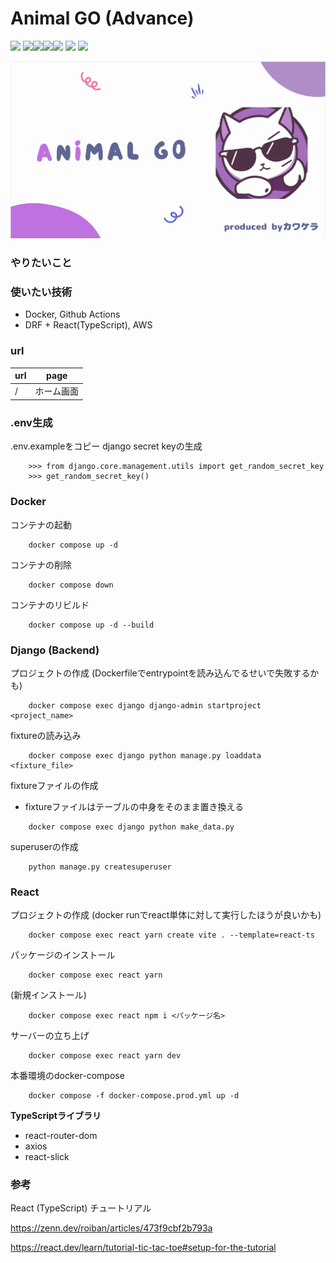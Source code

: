 # Animal GO (Advance)

![](https://github.com/tf63/kawakera_advance/actions/workflows/django.yml/badge.svg)
<img src="https://img.shields.io/badge/-Django-092E20.svg?logo=django&style=flat"><img src="https://img.shields.io/badge/-React-555.svg?logo=react&style=flat"><img src="https://img.shields.io/badge/-Docker-EEE.svg?logo=docker&style=flat"><img src="https://img.shields.io/badge/-Amazon%20AWS-232F3E.svg?logo=amazon-aws&style=flat">
![](https://img.shields.io/github/repo-size/tf63/kawakera_advance)
![](https://img.shields.io/github/languages/code-size/tf63/kawakera_advance)

![サムネイル](docs/img/thumbnail_animalgo.png)

### やりたいこと

### 使いたい技術
- Docker, Github Actions
- DRF + React(TypeScript), AWS

### url
| url | page |
| - | - |
| / | ホーム画面 |

### .env生成
.env.exampleをコピー
django secret keyの生成
```
    >>> from django.core.management.utils import get_random_secret_key
    >>> get_random_secret_key()
```

### Docker
コンテナの起動
```
    docker compose up -d
```

コンテナの削除
```
    docker compose down
```

コンテナのリビルド
```
    docker compose up -d --build
```

### Django (Backend)

プロジェクトの作成 (Dockerfileでentrypointを読み込んでるせいで失敗するかも)
```
    docker compose exec django django-admin startproject <project_name>
```

fixtureの読み込み
```
    docker compose exec django python manage.py loaddata <fixture_file>
```

fixtureファイルの作成
- fixtureファイルはテーブルの中身をそのまま置き換える
```
    docker compose exec django python make_data.py
```

superuserの作成
```
    python manage.py createsuperuser
```

### React

プロジェクトの作成 (docker runでreact単体に対して実行したほうが良いかも)

```
    docker compose exec react yarn create vite . --template=react-ts
```

パッケージのインストール

```
    docker compose exec react yarn
```

(新規インストール)

```
    docker compose exec react npm i <パッケージ名>
```

サーバーの立ち上げ

```
    docker compose exec react yarn dev
```

本番環境のdocker-compose

```
    docker compose -f docker-compose.prod.yml up -d
```

**TypeScriptライブラリ**
- react-router-dom
- axios
- react-slick

### 参考
React (TypeScript) チュートリアル

https://zenn.dev/roiban/articles/473f9cbf2b793a

https://react.dev/learn/tutorial-tic-tac-toe#setup-for-the-tutorial
